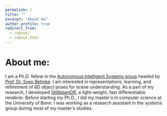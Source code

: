 ```yaml
---
permalink: /
title: ""
excerpt: "About me"
author_profile: true
redirect_from: 
  - /about/
  - /about.html
---
```

# About me:

I am a Ph.D. fellow in the [Autonomous Intelligent Systems group](http://ais.uni-bonn.de/) headed by [Prof. Dr. Sven Behnke](http://ais.uni-bonn.de/behnke/). I am interested in representations, learning, and refinement of 6D object poses for scene understanding. As a part of my research, I developed [StilllebenDR](https://ais-bonn.github.io/stillleben/), a light-weight, fast differentiable renderer. Before starting my Ph.D., I did my master's in computer science at the University of Bonn. I was working as a research assistant in the systems group during most of my master's studies.